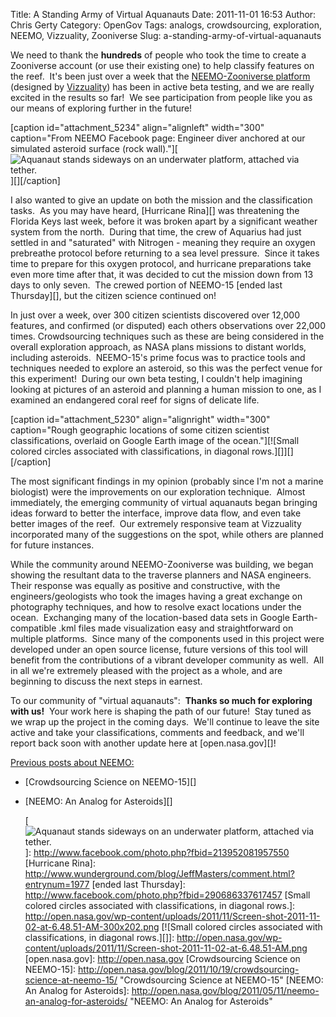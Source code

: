 Title: A Standing Army of Virtual Aquanauts
Date: 2011-11-01 16:53
Author: Chris Gerty
Category: OpenGov
Tags: analogs, crowdsourcing, exploration, NEEMO, Vizzuality, Zooniverse
Slug: a-standing-army-of-virtual-aquanauts

We need to thank the **hundreds** of people who took the time to create
a Zooniverse account (or use their existing one) to help classify
features on the reef.  It's been just over a week that the
[NEEMO-Zooniverse platform][] (designed by [Vizzuality][]) has been in
active beta testing, and we are really excited in the results so far!
 We see participation from people like you as our means of exploring
further in the future!

[caption id="attachment\_5234" align="alignleft" width="300"
caption="From NEEMO Facebook page: Engineer diver anchored at our
simulated asteroid surface (rock wall)."][![Aquanaut stands sideways on
an underwater platform, attached via tether.][]][][/caption]

I also wanted to give an update on both the mission and the
classification tasks.  As you may have heard, [Hurricane Rina][] was
threatening the Florida Keys last week, before it was broken apart by a
significant weather system from the north.  During that time, the crew
of Aquarius had just settled in and "saturated" with Nitrogen - meaning
they require an oxygen prebreathe protocol before returning to a sea
level pressure.  Since it takes time to prepare for this oxygen
protocol, and hurricane preparations take even more time after that, it
was decided to cut the mission down from 13 days to only seven.  The
crewed portion of NEEMO-15 [ended last Thursday][], but the citizen
science continued on!

In just over a week, over 300 citizen scientists discovered over 12,000
features, and confirmed (or disputed) each others observations over
22,000 times. Crowdsourcing techniques such as these are being
considered in the overall exploration approach, as NASA plans missions
to distant worlds, including asteroids.  NEEMO-15's prime focus was to
practice tools and techniques needed to explore an asteroid, so this was
the perfect venue for this experiment!  During our own beta testing, I
couldn't help imagining looking at pictures of an asteroid and planning
a human mission to one, as I examined an endangered coral reef for signs
of delicate life.

[caption id="attachment\_5230" align="alignright" width="300"
caption="Rough geographic locations of some citizen scientist
classifications, overlaid on Google Earth image of the ocean."][![Small
colored circles associated with classifications, in diagonal
rows.][]][][/caption]

The most significant findings in my opinion (probably since I'm not a
marine biologist) were the improvements on our exploration technique. 
Almost immediately, the emerging community of virtual aquanauts began
bringing ideas forward to better the interface, improve data flow, and
even take better images of the reef.  Our extremely responsive team at
Vizzuality incorporated many of the suggestions on the spot, while
others are planned for future instances.

While the community around NEEMO-Zooniverse was building, we began
showing the resultant data to the traverse planners and NASA engineers. 
Their response was equally as positive and constructive, with the
engineers/geologists who took the images having a great exchange on
photography techniques, and how to resolve exact locations under the
ocean.  Exchanging many of the location-based data sets in Google
Earth-compatible .kml files made visualization easy and straightforward
on multiple platforms.  Since many of the components used in this
project were developed under an open source license, future versions of
this tool will benefit from the contributions of a vibrant developer
community as well.  All in all we're extremely pleased with the project
as a whole, and are beginning to discuss the next steps in earnest.

To our community of "virtual aquanauts":  **Thanks so much for exploring
with us!**  Your work here is shaping the path of our future!  Stay
tuned as we wrap up the project in the coming days.  We'll continue to
leave the site active and take your classifications, comments and
feedback, and we'll report back soon with another update here at
[open.nasa.gov][]!

<span style="text-decoration: underline">Previous posts about
NEEMO:</span>

- [Crowdsourcing Science on NEEMO-15][]

- [NEEMO: An Analog for Asteroids][]

  [NEEMO-Zooniverse platform]: https://neemo.zooniverse.org/
  [Vizzuality]: http://vizzuality.com/
  [Aquanaut stands sideways on an underwater platform, attached via
  tether.]: http://open.nasa.gov/wp-content/uploads/2011/11/Screen-shot-2011-11-02-at-8.28.16-AM-300x217.png
  [![Aquanaut stands sideways on an underwater platform, attached via
  tether.][]]: http://www.facebook.com/photo.php?fbid=213952081957550
  [Hurricane Rina]: http://www.wunderground.com/blog/JeffMasters/comment.html?entrynum=1977
  [ended last Thursday]: http://www.facebook.com/photo.php?fbid=290686337617457
  [Small colored circles associated with classifications, in diagonal
  rows.]: http://open.nasa.gov/wp-content/uploads/2011/11/Screen-shot-2011-11-02-at-6.48.51-AM-300x202.png
  [![Small colored circles associated with classifications, in diagonal
  rows.][]]: http://open.nasa.gov/wp-content/uploads/2011/11/Screen-shot-2011-11-02-at-6.48.51-AM.png
  [open.nasa.gov]: http://open.nasa.gov
  [Crowdsourcing Science on NEEMO-15]: http://open.nasa.gov/blog/2011/10/19/crowdsourcing-science-at-neemo-15/
    "Crowdsourcing Science at NEEMO-15"
  [NEEMO: An Analog for Asteroids]: http://open.nasa.gov/blog/2011/05/11/neemo-an-analog-for-asteroids/
    "NEEMO: An Analog for Asteroids"
